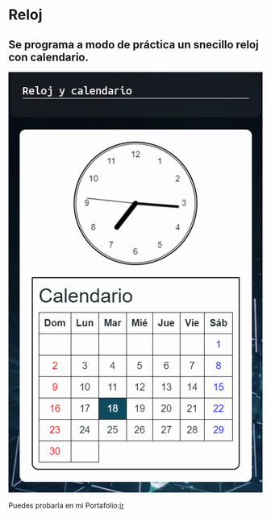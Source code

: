 # Reloj
## Se programa a modo de práctica un snecillo reloj con calendario.
![imagen ilustratuva](example1.png)


Puedes probarla en mi Portafolio:[ir](https://leogidev.free.nf/Practicas/cuadricular/)